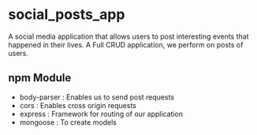 # social_posts_app
A social media application that allows users to post interesting events that happened in their lives.
A Full CRUD application, we perform on posts of users.

## npm Module

- body-parser : Enables us to send post requests
- cors : Enables cross origin requests
- express : Framework for routing of our application
- mongoose : To create models


